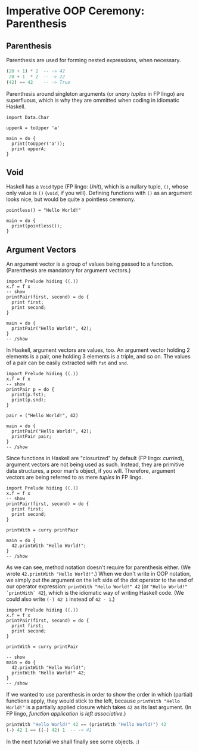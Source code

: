 # Imperative OOP Ceremony: Parenthesis

## Parenthesis

Parenthesis are used for forming nested expressions, when necessary.

``` haskell
(20 + 1) * 2  -- -> 42
 20 + 1  * 2  -- -> 22
(42) == 42    -- -> True
```

Parenthesis around singleton arguments (or *unary tuples* in FP lingo) are superfluous, which is why they are ommitted when coding in idiomatic Haskell.


``` active haskell
import Data.Char

upperA = toUpper 'a'

main = do {
  print(toUpper('a'));
  print upperA;
}
```

## Void

Haskell has a `Void` type (FP lingo: *Unit*), which is a nullary tuple, `()`, whose only value is `()` (`void`, if you will). Defining functions with `()` as an argument looks nice, but would be quite a pointless ceremony.

``` active haskell
pointless() = "Hello World!"

main = do {
  print(pointless());
}
```

## Argument Vectors

An argument vector is a group of values being passed to a function. (Parenthesis are mandatory for argument vectors.)

``` active haskell
import Prelude hiding ((.))
x.f = f x
-- show
printPair(first, second) = do {
  print first;
  print second;
}

main = do {
  printPair("Hello World!", 42);
}
-- /show
```

In Haskell, argument vectors are values, too. An argument vector holding 2 elements is a pair, one holding 3 elements is a triple, and so on. The values of a pair can be easily extracted with `fst` and `snd`.

``` active haskell
import Prelude hiding ((.))
x.f = f x
-- show
printPair p = do {
  print(p.fst);
  print(p.snd);
}

pair = ("Hello World!", 42)

main = do {
  printPair("Hello World!", 42);
  printPair pair;
}
-- /show
```

Since functions in Haskell are "closurized" by default (FP lingo: *curried*), argument vectors are not being used as such. Instead, they are primitive data structures, a poor man's object, if you will. Therefore, argument vectors are being referred to as mere *tuples* in FP lingo.

``` active haskell
import Prelude hiding ((.))
x.f = f x
-- show
printPair(first, second) = do {
  print first;
  print second;
}

printWith = curry printPair

main = do {
  42.printWith "Hello World!";
}
-- /show
```

As we can see, method notation doesn't require for parenthesis either. (We wrote `42.printWith "Hello World!"`.) When we don't write in OOP notation, we simply put the argument on the left side of the dot operator to the end of our operator expression: `printWith "Hello World!" 42` (or ``"Hello World!" `printWith` 42``), which is the idiomatic way of writing Haskell code. (We could also write `(-) 42 1` instead of `42 - 1`.)

``` active haskell
import Prelude hiding ((.))
x.f = f x
printPair(first, second) = do {
  print first;
  print second;
}

printWith = curry printPair

-- show
main = do {
  42.printWith "Hello World!";
  printWith "Hello World!" 42;
}
-- /show
```

If we wanted to use parenthesis in order to show the order in which (partial) functions apply, they would stick to the left, because `printWith "Hello World!"` is a partially applied closure which takes `42` as its last argument. (In FP lingo, *function application is left associative*.)

``` haskell
printWith "Hello World!" 42 == (printWith "Hello World!") 42
(-) 42 1 == ((-) 42) 1  -- -> 41
```

In the next tutorial we shall finally see some objects. :)